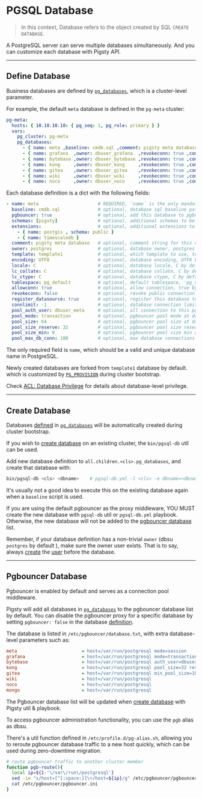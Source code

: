 # PGSQL Database

> In this context, Database refers to the object created by SQL `CREATE DATABASE`.

A PostgreSQL server can serve multiple databases simultaneously. And you can customize each database with Pigsty API. 



----------------

## Define Database

Business databases are defined by [`pg_databases`](PARAM#pg_databases), which is a cluster-level parameter. 

For example, the default `meta` database is defined in the `pg-meta` cluster:

```yaml
pg-meta:
  hosts: { 10.10.10.10: { pg_seq: 1, pg_role: primary } }
  vars:
    pg_cluster: pg-meta
    pg_databases:
      - { name: meta ,baseline: cmdb.sql ,comment: pigsty meta database ,schemas: [pigsty] ,extensions: [{name: postgis, schema: public}, {name: timescaledb}]}
      - { name: grafana  ,owner: dbuser_grafana  ,revokeconn: true ,comment: grafana primary database }
      - { name: bytebase ,owner: dbuser_bytebase ,revokeconn: true ,comment: bytebase primary database }
      - { name: kong     ,owner: dbuser_kong     ,revokeconn: true ,comment: kong the api gateway database }
      - { name: gitea    ,owner: dbuser_gitea    ,revokeconn: true ,comment: gitea meta database }
      - { name: wiki     ,owner: dbuser_wiki     ,revokeconn: true ,comment: wiki meta database }
      - { name: noco     ,owner: dbuser_noco     ,revokeconn: true ,comment: nocodb database }
```

Each database definition is a dict with the following fields:

```yaml
- name: meta                      # REQUIRED, `name` is the only mandatory field of a database definition
  baseline: cmdb.sql              # optional, database sql baseline path, (relative path among ansible search path, e.g files/)
  pgbouncer: true                 # optional, add this database to pgbouncer database list? true by default
  schemas: [pigsty]               # optional, additional schemas to be created, array of schema names
  extensions:                     # optional, additional extensions to be installed: array of `{name[,schema]}`
    - { name: postgis , schema: public }
    - { name: timescaledb }
  comment: pigsty meta database   # optional, comment string for this database
  owner: postgres                 # optional, database owner, postgres by default
  template: template1             # optional, which template to use, template1 by default
  encoding: UTF8                  # optional, database encoding, UTF8 by default. (MUST same as template database)
  locale: C                       # optional, database locale, C by default.  (MUST same as template database)
  lc_collate: C                   # optional, database collate, C by default. (MUST same as template database)
  lc_ctype: C                     # optional, database ctype, C by default.   (MUST same as template database)
  tablespace: pg_default          # optional, default tablespace, 'pg_default' by default.
  allowconn: true                 # optional, allow connection, true by default. false will disable connect at all
  revokeconn: false               # optional, revoke public connection privilege. false by default. (leave connect with grant option to owner)
  register_datasource: true       # optional, register this database to grafana datasources? true by default
  connlimit: -1                   # optional, database connection limit, default -1 disable limit
  pool_auth_user: dbuser_meta     # optional, all connection to this pgbouncer database will be authenticated by this user
  pool_mode: transaction          # optional, pgbouncer pool mode at database level, default transaction
  pool_size: 64                   # optional, pgbouncer pool size at database level, default 64
  pool_size_reserve: 32           # optional, pgbouncer pool size reserve at database level, default 32
  pool_size_min: 0                # optional, pgbouncer pool size min at database level, default 0
  pool_max_db_conn: 100           # optional, max database connections at database level, default 100
```

The only required field is `name`, which should be a valid and unique database name in PostgreSQL.

Newly created databases are forked from `template1` database by default. which is customized by [`PG_PROVISION`](PARAM#pg_provision) during cluster bootstrap.

Check [ACL: Database Privilege](PGSQL-ACL#database-privilege) for details about database-level privilege.


----------------

## Create Database

Databases [defined](#define-database) in [`pg_databases`](PARAM#pg_databases) will be automatically created during cluster bootstrap.

If you wish to [create database](PGSQL-ADMIN#create-database) on an existing cluster, the `bin/pgsql-db` util can be used.

Add new database definition to `all.children.<cls>.pg_databases`, and create that database with:

```bash
bin/pgsql-db <cls> <dbname>    # pgsql-db.yml -l <cls> -e dbname=<dbname>
```

It's usually not a good idea to execute this on the existing database again when a `baseline` script is used.  

If you are using the default pgbouncer as the proxy middleware, YOU MUST create the new database with `pgsql-db` util or `pgsql-db.yml` playbook. Otherwise, the new database will not be added to the [pgbouncer database](#pgbouncer-database) list.

Remember, if your database definition has a non-trivial `owner` (dbsu `postgres` by default ), make sure the owner user exists. 
That is to say, always [create](PGSQL-ADMIN#create-user) the [user](PGSQL-USER) before the database.




----------------

## Pgbouncer Database

Pgbouncer is enabled by default and serves as a connection pool middleware.

Pigsty will add all databases in [`pg_databases`](PARAM#pg_databases) to the pgbouncer database list by default.
You can disable the pgbouncer proxy for a specific database by setting `pgbouncer: false` in the database [definition](#define-database).

The database is listed in `/etc/pgbouncer/database.txt`, with extra database-level parameters such as:

```ini
meta                        = host=/var/run/postgresql mode=session
grafana                     = host=/var/run/postgresql mode=transaction
bytebase                    = host=/var/run/postgresql auth_user=dbuser_meta
kong                        = host=/var/run/postgresql pool_size=32 reserve_pool=64
gitea                       = host=/var/run/postgresql min_pool_size=10
wiki                        = host=/var/run/postgresql
noco                        = host=/var/run/postgresql
mongo                       = host=/var/run/postgresql
```

The Pgbouncer database list will be updated when [create database](#create-database) with Pigsty util & playbook. 

To access pgbouncer administration functionality, you can use the `pgb` alias as dbsu.

There's a util function defined in `/etc/profile.d/pg-alias.sh`, allowing you to reroute pgbouncer database traffic to a new host quickly, which can be used during zero-downtime migration.

```bash
# route pgbouncer traffic to another cluster member
function pgb-route(){
  local ip=${1-'\/var\/run\/postgresql'}
  sed -ie "s/host=[^[:space:]]\+/host=${ip}/g" /etc/pgbouncer/pgbouncer.ini
  cat /etc/pgbouncer/pgbouncer.ini
}
```
